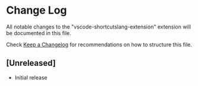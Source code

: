 # Change Log
All notable changes to the "vscode-shortcutslang-extension" extension will be documented in this file.

Check [Keep a Changelog](http://keepachangelog.com/) for recommendations on how to structure this file.

## [Unreleased]
- Initial release